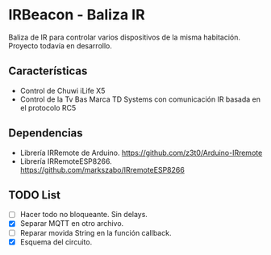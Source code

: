 ﻿# IRBeacon - Baliza IR

Baliza de IR para controlar varios dispositivos de la misma habitación.
Proyecto todavía en desarrollo.

## Características
- Control de Chuwi iLife X5
- Control de la Tv Bas Marca TD Systems con comunicación IR basada en el protocolo RC5

## Dependencias
- Librería IRRemote de Arduino. https://github.com/z3t0/Arduino-IRremote
- Librería IRRemoteESP8266. https://github.com/markszabo/IRremoteESP8266

## TODO List
- [ ] Hacer todo no bloqueante. Sin delays.
- [x] Separar MQTT en otro archivo.
- [ ] Reparar movida String en la función callback.
- [x] Esquema del circuito.
